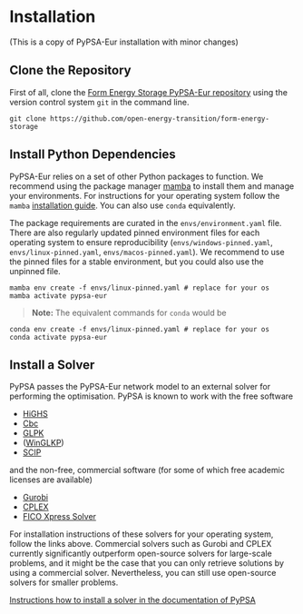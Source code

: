 # Installation

(This is a copy of PyPSA-Eur installation with minor changes)

## Clone the Repository

First of all, clone the [Form Energy Storage PyPSA-Eur repository](https://github.com/open-energy-transition/form-energy-storage) using the version control system `git` in the command line.

```
git clone https://github.com/open-energy-transition/form-energy-storage
```

## Install Python Dependencies

PyPSA-Eur relies on a set of other Python packages to function. We recommend using the package manager [mamba](https://mamba.readthedocs.io/en/latest/) to install them and manage your environments. For instructions for your operating system follow the `mamba` [installation guide](https://mamba.readthedocs.io/en/latest/installation/mamba-installation.html). You can also use `conda` equivalently.

The package requirements are curated in the `envs/environment.yaml` file. There are also regularly updated pinned environment files for each operating system to ensure reproducibility (`envs/windows-pinned.yaml`, `envs/linux-pinned.yaml`, `envs/macos-pinned.yaml`). We recommend to use the pinned files for a stable environment, but you could also use the unpinned file.

```
mamba env create -f envs/linux-pinned.yaml # replace for your os
mamba activate pypsa-eur
```

> **Note:** The equivalent commands for `conda` would be

```
conda env create -f envs/linux-pinned.yaml # replace for your os
conda activate pypsa-eur
```

## Install a Solver

PyPSA passes the PyPSA-Eur network model to an external solver for performing the optimisation. PyPSA is known to work with the free software

- [HiGHS](https://highs.dev/)
- [Cbc](https://projects.coin-or.org/Cbc#DownloadandInstall)
- [GLPK](https://www.gnu.org/software/glpk/)
- ([WinGLKP](http://winglpk.sourceforge.net/))
- [SCIP](https://scipopt.github.io/PySCIPOpt/docs/html/index.html)

and the non-free, commercial software (for some of which free academic licenses are available)

- [Gurobi](https://www.gurobi.com/documentation/quickstart.html)
- [CPLEX](https://www.ibm.com/products/ilog-cplex-optimization-studio)
- [FICO Xpress Solver](https://www.fico.com/de/products/fico-xpress-solver)

For installation instructions of these solvers for your operating system, follow the links above. Commercial solvers such as Gurobi and CPLEX currently significantly outperform open-source solvers for large-scale problems, and it might be the case that you can only retrieve solutions by using a commercial solver. Nevertheless, you can still use open-source solvers for smaller problems.

[Instructions how to install a solver in the documentation of PyPSA](https://pypsa.readthedocs.io/en/latest/installation.html#getting-a-solver-for-linear-optimisation)

